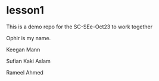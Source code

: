 # lesson1
This is a demo repo for the SC-SEe-Oct23 to work together

Ophir is my name.

Keegan Mann

Sufian Kaki Aslam

Rameel Ahmed

